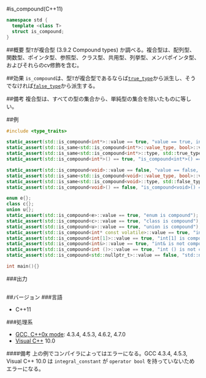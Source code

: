 #is_compound(C++11)
```cpp
namespace std {
  template <class T>
  struct is_compound;
}
```

##概要
型`T`が複合型 (3.9.2 Compound types) か調べる。複合型は、配列型、関数型、ポインタ型、参照型、クラス型、共用型、列挙型、メンバポインタ型、およびそれらのcv修飾を含む。


##効果
`is_compound`は、型`T`が複合型であるならば[`true_type`](./integral_constant-true_type-false_type.md)から派生し、そうでなければ[`false_type`](./integral_constant-true_type-false_type.md)から派生する。


##備考
複合型は、すべての型の集合から、単純型の集合を除いたものに等しい。


##例
```cpp
#include <type_traits>

static_assert(std::is_compound<int*>::value == true, "value == true, int* is compound");
static_assert(std::is_same<std::is_compound<int*>::value_type, bool>::value, "value_type == bool");
static_assert(std::is_same<std::is_compound<int*>::type, std::true_type>::value, "type == true_type");
static_assert(std::is_compound<int*>() == true, "is_compound<int*>() == true");

static_assert(std::is_compound<void>::value == false, "value == false, void is not compound");
static_assert(std::is_same<std::is_compound<void>::value_type, bool>::value, "value_type == bool");
static_assert(std::is_same<std::is_compound<void>::type, std::false_type>::value, "type == false_type");
static_assert(std::is_compound<void>() == false, "is_compound<void>() == false");

enum e{};
class c{};
union u{};
static_assert(std::is_compound<e>::value == true, "enum is compound");
static_assert(std::is_compound<c>::value == true, "class is compound");
static_assert(std::is_compound<u>::value == true, "union is compound");
static_assert(std::is_compound<int* const volatile>::value == true, "int* const volatile is compound");
static_assert(std::is_compound<int[1]>::value == true, "int[1] is compound");
static_assert(std::is_compound<int&>::value == true, "int& is not compound");
static_assert(std::is_compound<int ()>::value == true, "int () is not compound");
static_assert(std::is_compound<std::nullptr_t>::value == false, "std::nullptr_t is not compound");

int main(){}
```

###出力
```
```

##バージョン
###言語
- C++11

###処理系
- [GCC, C++0x mode](/implementation#gcc.md): 4.3.4, 4.5.3, 4.6.2, 4.7.0
- [Visual C++](/implementation#visual_cpp.md) 10.0

####備考
上の例でコンパイラによってはエラーになる。GCC 4.3.4, 4.5.3, Visual C++ 10.0 は `integral_constant` が `operator bool` を持っていないためエラーになる。


